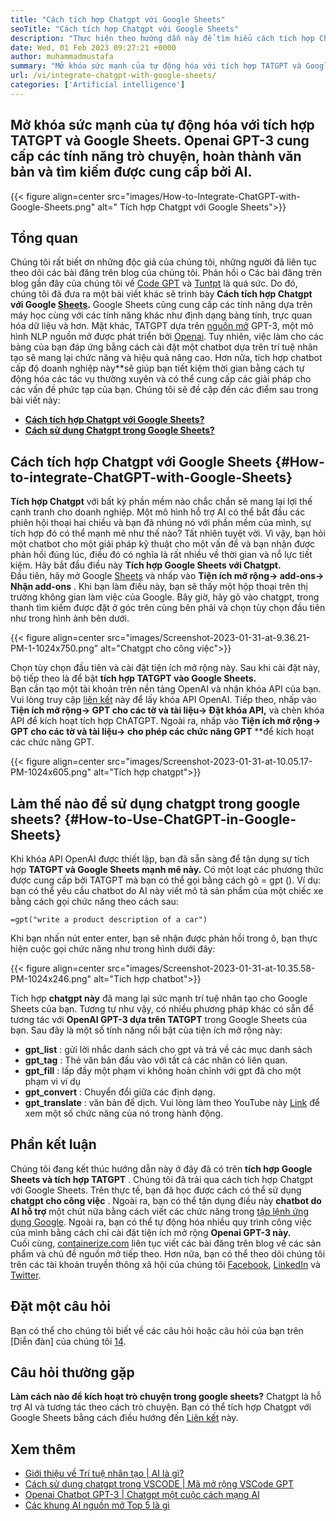 ```yaml
---
title: "Cách tích hợp Chatgpt với Google Sheets" 
seoTitle: "Cách tích hợp Chatgpt với Google Sheets" 
description: "Thực hiện theo hướng dẫn này để tìm hiểu cách tích hợp Chatgpt với Google Sheets. Làm phong phú các tờ của bạn với một chatbot dựa trên trí tuệ nhân tạo có tên là Chatgpt." 
date: Wed, 01 Feb 2023 09:27:21 +0000
author: muhammadmustafa
summary: "Mở khóa sức mạnh của tự động hóa với tích hợp TATGPT và Google Sheets. Openai GPT-3 cung cấp các cuộc trò chuyện, hoàn thành văn bản & amp được hỗ trợ AI; Tính năng tìm kiếm." 
url: /vi/integrate-chatgpt-with-google-sheets/
categories: ['Artificial intelligence']
---
```


## Mở khóa sức mạnh của tự động hóa với tích hợp TATGPT và Google Sheets. Openai GPT-3 cung cấp các tính năng trò chuyện, hoàn thành văn bản và tìm kiếm được cung cấp bởi AI.

{{< figure align=center src="images/How-to-Integrate-ChatGPT-with-Google-Sheets.png" alt=" Tích hợp Chatgpt với Google Sheets">}}


## Tổng quan
Chúng tôi rất biết ơn những độc giả của chúng tôi, những người đã liên tục theo dõi các bài đăng trên blog của chúng tôi. Phản hồi o Các bài đăng trên blog gần đây của chúng tôi về [Code GPT][1] và [Tuntpt][2] là quá sức. Do đó, chúng tôi đã đưa ra một bài viết khác sẽ trình bày  **Cách tích hợp Chatgpt với Google [Sheets][3].**  Google Sheets cũng cung cấp các tính năng dựa trên máy học cùng với các tính năng khác như định dạng bảng tính, trực quan hóa dữ liệu và hơn. Mặt khác, TATGPT dựa trên [nguồn mở][4] GPT-3, một mô hình NLP nguồn mở được phát triển bởi [Openai][5].
Tuy nhiên, việc làm cho các bảng của bạn đáp ứng bằng cách cài đặt một chatbot dựa trên trí tuệ nhân tạo sẽ mang lại chức năng và hiệu quả nâng cao. Hơn nữa, tích hợp chatbot cấp độ doanh nghiệp này**sẽ giúp bạn tiết kiệm thời gian bằng cách tự động hóa các tác vụ thường xuyên và có thể cung cấp các giải pháp cho các vấn đề phức tạp của bạn.
Chúng tôi sẽ đề cập đến các điểm sau trong bài viết này:
* [  **Cách tích hợp Chatgpt với Google Sheets?**  ][6]
* [  **Cách sử dụng Chatgpt trong Google Sheets?**  ][7]

## Cách tích hợp Chatgpt với Google Sheets {#How-to-integrate-ChatGPT-with-Google-Sheets}

 **Tích hợp Chatgpt** với bất kỳ phần mềm nào chắc chắn sẽ mang lại lợi thế cạnh tranh cho doanh nghiệp. Một mô hình hỗ trợ AI có thể bắt đầu các phiên hội thoại hai chiều và bạn đã nhúng nó với phần mềm của mình, sự tích hợp đó có thể mạnh mẽ như thế nào? Tất nhiên tuyệt vời. Vì vậy, bạn hỏi một chatbot cho một giải pháp kỹ thuật cho một vấn đề và bạn nhận được phản hồi đúng lúc, điều đó có nghĩa là rất nhiều về thời gian và nỗ lực tiết kiệm.
Hãy bắt đầu điều này  **Tích hợp Google Sheets với Chatgpt.**  
Đầu tiên, hãy mở Google [Sheets][3] và nhấp vào  **Tiện ích mở rộng-> add-ons-> Nhận add-ons**  . Khi bạn làm điều này, bạn sẽ thấy một hộp thoại trên thị trường không gian làm việc của Google. Bây giờ, hãy gõ vào chatgpt, trong thanh tìm kiếm được đặt ở góc trên cùng bên phải và chọn tùy chọn đầu tiên như trong hình ảnh bên dưới.

{{< figure align=center src="images/Screenshot-2023-01-31-at-9.36.21-PM-1-1024x750.png" alt="Chatgpt cho công việc">}}

Chọn tùy chọn đầu tiên và cài đặt tiện ích mở rộng này. Sau khi cài đặt này, bộ tiếp theo là để bật  **tích hợp TATGPT vào Google Sheets.**  
Bạn cần tạo một tài khoản trên nền tảng OpenAI và nhận khóa API của bạn. Vui lòng truy cập [liên kết][1] này để lấy khóa API OpenAI.
Tiếp theo, nhấp vào  **Tiện ích mở rộng-> GPT cho các tờ và tài liệu-> Đặt khóa API,** và chèn khóa API để kích hoạt tích hợp ChATGPT. Ngoài ra, nhấp vào **Tiện ích mở rộng-> GPT cho các tờ và tài liệu-> cho phép các chức năng GPT** **để kích hoạt các chức năng GPT.

{{< figure align=center src="images/Screenshot-2023-01-31-at-10.05.17-PM-1024x605.png" alt="Tích hợp chatgpt">}}


## Làm thế nào để sử dụng chatgpt trong google sheets? {#How-to-Use-ChatGPT-in-Google-Sheets}

Khi khóa API OpenAI được thiết lập, bạn đã sẵn sàng để tận dụng sự tích hợp  **TATGPT và Google Sheets mạnh mẽ này.**  Có một loạt các phương thức được cung cấp bởi TATGPT mà bạn có thể gọi bằng cách gõ = gpt ().
Ví dụ: bạn có thể yêu cầu chatbot do AI này viết mô tả sản phẩm của một chiếc xe bằng cách gọi chức năng theo cách sau:
```
=gpt("write a product description of a car")
```
Khi bạn nhấn nút enter enter, bạn sẽ nhận được phản hồi trong ô, bạn thực hiện cuộc gọi chức năng như trong hình dưới đây:

{{< figure align=center src="images/Screenshot-2023-01-31-at-10.35.58-PM-1024x246.png" alt="Tích hợp chatbot">}}

Tích hợp  **chatgpt này** đã mang lại sức mạnh trí tuệ nhân tạo cho Google Sheets của bạn. Tương tự như vậy, có nhiều phương pháp khác có sẵn để tương tác với **OpenAI GPT-3 dựa trên TATGPT**  trong Google Sheets của bạn.
Sau đây là một số tính năng nổi bật của tiện ích mở rộng này:
*  **gpt_list**  : gửi lời nhắc danh sách cho gpt và trả về các mục danh sách
*  **gpt_tag**  : Thẻ văn bản đầu vào với tất cả các nhãn có liên quan.
*  **gpt_fill**  : lấp đầy một phạm vi không hoàn chỉnh với gpt đã cho một phạm vi ví dụ
*  **gpt_convert**  : Chuyển đổi giữa các định dạng.
*  **gpt_translate**  : văn bản để dịch.
Vui lòng làm theo YouTube này [Link][8] để xem một số chức năng của nó trong hành động.

## Phần kết luận
Chúng tôi đang kết thúc hướng dẫn này ở đây đã có trên  **tích hợp Google Sheets và tích hợp TATGPT** . Chúng tôi đã trải qua cách tích hợp Chatgpt với Google Sheets. Trên thực tế, bạn đã học được cách có thể sử dụng  **chatgpt cho công việc**  . Ngoài ra, bạn có thể tận dụng điều này  **chatbot do AI hỗ trợ**  một chút nữa bằng cách viết các chức năng trong [tập lệnh ứng dụng Google][9]. Ngoài ra, bạn có thể tự động hóa nhiều quy trình công việc của mình bằng cách chỉ cài đặt tiện ích mở rộng **Openai GPT-3 này.**  
Cuối cùng, [containerize.com][10] liên tục viết các bài đăng trên blog về các sản phẩm và chủ đề nguồn mở tiếp theo. Hơn nữa, bạn có thể theo dõi chúng tôi trên các tài khoản truyền thông xã hội của chúng tôi [Facebook][11], [LinkedIn][12] và [Twitter][13].

## Đặt một câu hỏi
Bạn có thể cho chúng tôi biết về các câu hỏi hoặc câu hỏi của bạn trên [Diễn đàn] của chúng tôi [14].

## Câu hỏi thường gặp
 **Làm cách nào để kích hoạt trò chuyện trong google sheets?** 
Chatgpt là hỗ trợ AI và tương tác theo cách trò chuyện. Bạn có thể tích hợp Chatgpt với Google Sheets bằng cách điều hướng đến [Liên kết][6] này.

## Xem thêm
  * [Giới thiệu về Trí tuệ nhân tạo | AI là gì?][15]
  * [Cách sử dụng chatgpt trong VSCODE | Mã mở rộng VSCode GPT][1]
  * [Openai Chatbot GPT-3 | Chatgpt một cuộc cách mạng AI][2]
  * [Các khung AI nguồn mở Top 5 là gì][16]



 [1]: https://blog.containerize.com/artificial-intelligence/how-to-use-chatgpt-in-vscode-the-vscode-extension-codegpt/
 [2]: https://blog.containerize.com/artificial-intelligence/what-is-openai-chatbot-gpt-3-chatgpt-an-ai-revolution/
 [3]: https://www.google.com/sheets/about/
 [4]: https://products.containerize.com/
 [5]: https://openai.com/
 [6]: #How-to-integrate-ChatGPT-with-Google-Sheets
 [7]: #How-to-Use-ChatGPT-in-Google-Sheets
 [8]: https://www.youtube.com/watch?v=lnQPAWWmaKk&t=106s
 [9]: https://www.google.com/script/start/
 [10]: https://www.containerize.com/
 [11]: https://web.facebook.com/containerize
 [12]: https://www.linkedin.com/company/containerize/
 [13]: https://twitter.com/containerize_co
 [14]: https://forum.containerize.com/
 [15]: https://blog.containerize.com/artificial-intelligence/an-introduction-to-artificial-intelligence-what-is-ai/
 [16]: https://blog.containerize.com/artificial-intelligence/top-5-open-source-ai-frameworks/
